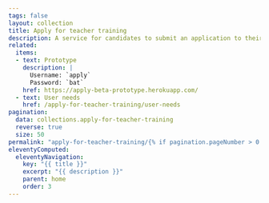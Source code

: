 ```yaml
---
tags: false
layout: collection
title: Apply for teacher training
description: A service for candidates to submit an application to their chosen teacher training courses
related:
  items:
  - text: Prototype
    description: |
      Username: `apply`
      Password: `bat`
    href: https://apply-beta-prototype.herokuapp.com/
  - text: User needs
    href: /apply-for-teacher-training/user-needs
pagination:
  data: collections.apply-for-teacher-training
  reverse: true
  size: 50
permalink: "apply-for-teacher-training/{% if pagination.pageNumber > 0 %}page/{{ pagination.pageNumber + 1 }}{% endif %}/"
eleventyComputed:
  eleventyNavigation:
    key: "{{ title }}"
    excerpt: "{{ description }}"
    parent: home
    order: 3
---
```


